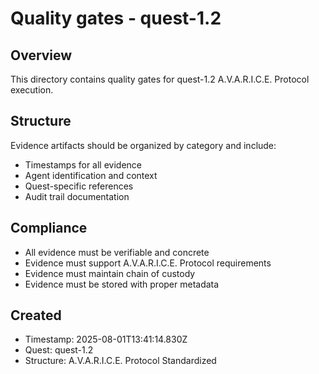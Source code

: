 # Quality gates - quest-1.2

## Overview

This directory contains quality gates for quest-1.2 A.V.A.R.I.C.E. Protocol execution.

## Structure

Evidence artifacts should be organized by category and include:

- Timestamps for all evidence
- Agent identification and context
- Quest-specific references
- Audit trail documentation

## Compliance

- All evidence must be verifiable and concrete
- Evidence must support A.V.A.R.I.C.E. Protocol requirements
- Evidence must maintain chain of custody
- Evidence must be stored with proper metadata

## Created

- Timestamp: 2025-08-01T13:41:14.830Z
- Quest: quest-1.2
- Structure: A.V.A.R.I.C.E. Protocol Standardized
